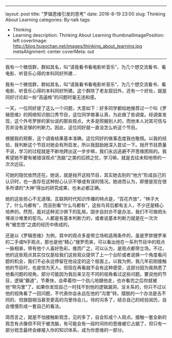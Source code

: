 
---
layout: post
title: "罗辑思维引发的思考"
date: 2016-8-19 23:00
slug: Thinking About Learning
categories: By-talk
tags:
- Thinking
- Learning
description: Thinking About Learning
thumbnailImagePosition: left
coverImage: http://blog.hugochan.net/images/thinking_about_learning.jpg
metaAlignment: center
coverMeta: out
---

我有一个微信群，群如其名，叫“请我看书看电影听音乐”，为几个想交流看书、看电影、听音乐心得的本科同好所建...
<!-- excerpt -->

我有一个微信群，群如其名，叫“请我看书看电影听音乐”，为几个想交流看书、看电影、听音乐心得的本科同好所建。这个群除了老友叙旧外，还有一个好处，就是同好讨论起一些“高逼格”的问题时毫无违和感。

一天，一位同好提了这么一个问题，大意如下：好多同学都给她推荐过一个叫《罗辑思维》的网络知识脱口秀节目，这位同学做事认真，为此做了些调查。经调查发现，这个外号罗胖的家伙说的那些观点，大多是照搬别人的，而他本人对其可信与否并没有足够的判断力。因此，这位同好就一直没怎么听这个节目。

根据我的观察，这个调查结果基本准确，这位同好的做事态度我也敬佩。以我的经验，我判断这个节目对她会有所启发，所以我鼓励她深入尝试一下。抛开节目质量不说，学习的过程就是不断地跨出这一步步嘛，我们永远逃避不开思维困局的。我希望她不要有被错误观点“洗脑”之类的后顾之忧，学习嘛，就是去往未知地带的一次次远征。

可她的隐忧依然还在。她说，就是抛开这档节目，其实她去别的“地方”形成自己的认识时，也一直存在这种担心认识不够或有误的情况。她进而认为，即便是现在很多所谓的“大神”得出的研究成果，也未必都正确。

她的这些担心不无道理。互联网时代知识传播的特点是，“百花齐放”，“林子大了，什么鸟都有”，而且别看“什么鸟都有”，这些鸟背后都有主人，不少还是精心培养的。然而，面对这种泥沙俱下的乱局，固步自封亦不是办法，我们不可做把头埋进沙堆里的鸵鸟。人都是有基本判断力的，或者说基本判断力就是在一次次有“被忽悠”之虞的经历中练成的。

还是以《罗辑思维》为例，其中的观点多是带立场和适用条件的，虽是罗胖搜罗来的二手或N手观点，那也是他“精心”搜罗而来，可以看出他在一系列节目中的观点一脉相承，带有他个人喜好色彩。推而广之，可以认为，是观点都带立场。不过，他的这些观点其实仅仅是给我们这些观众提供了上一个台阶或者说换一个角度看问题的机会，我们不必永远停留在他设定的这个层面上。以我为例，我几年前刚接触他的节目时，也是惊为天人。但现在再看就不会有这种感受，这部分因为我熟悉了他看问题的视角，部分可能因为我后来又在不同的视角看过这些问题。要说他的节目，逻辑“霸道”，节奏快，会牵着你一个劲儿地跟他走，也许看完之后你就被他“带沟里”了。如果你发现自己一时找不到他的逻辑漏洞，没关系的，你只不过以他的视角看了一回问题，不代表你会永远在他的“沟里”转。摆脱的一个办法是去不同的、但旗鼓相当甚至更高的沟里待会儿，待的沟多了，结合自己的经验阅历，自会慢慢形成一套自己的看法。

简而言之，就是不怕接触新观念，见的多了，自会形成个人观点。接触一套全新的观念有点像但不同于被洗脑，有可能会有一段时间你的思维被它占据了，但只有一部分观念最终会嫁接入你的知识体系，成为你思维的一部分。
